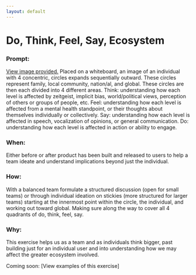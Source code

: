 ```yaml
---
layout: default
---
```


# Do, Think, Feel, Say, Ecosystem

### Prompt: 
[View image provided.](./) Placed on a whiteboard, an image of an individual with 4 concentric, circles expands sequentially outward. These circles represent family, local community, nation/al, and global. These circles are then each divided into 4 different areas. Think: understanding how each level is affected by zeitgeist, implicit bias, world/political views, perception of others or groups of people, etc. Feel: understanding how each level is affected from a mental health standpoint, or their thoughts about themselves individually or collectively. Say: understanding how each level is affected in speech, vocalization of opinions, or general communication. Do: understanding how each level is affected in action or ability to engage.

### When: 
Either before or after product has been built and released to users to help a team ideate and understand implications beyond just the individual.

### How: 
With a balanced team formulate a structured discussion (open for small teams) or through individual ideation on stickies (more structured for larger teams) starting at the innermost point within the circle, the individual, and working out toward global. Making sure along the way to cover all 4 quadrants of do, think, feel, say.

### Why: 
This exercise helps us as a team and as individuals think bigger, past building just for an individual user and into understanding how we may affect the greater ecosystem involved.

Coming soon:
[View examples of this exercise]